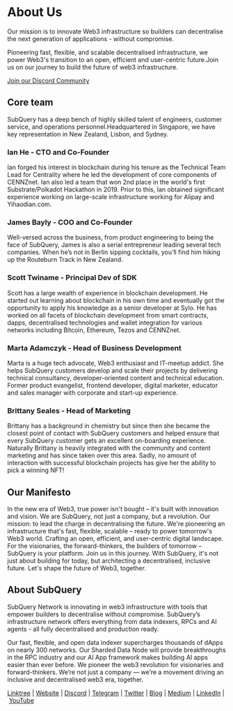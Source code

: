 # About Us

Our mission is to innovate Web3 infrastructure so builders can decentralise the next generation of applications - without compromise.

Pioneering fast, flexible, and scalable decentralised infrastructure, we power Web3's transition to an open, efficient and user-centric future.Join us on our journey to build the future of web3 infrastructure.

[Join our Discord Community](https://discord.com/invite/subquery)

## Core team

SubQuery has a deep bench of highly skilled talent of engineers, customer service, and operations personnel.Headquartered in Singapore, we have key representation in New Zealand, Lisbon, and Sydney.

### Ian He - CTO and Co-Founder

Ian forged his interest in blockchain during his tenure as the Technical Team Lead for Centrality where he led the development of core components of CENNZnet. Ian also led a team that won 2nd place in the world's first Substrate/Polkadot Hackathon in 2019. Prior to this, Ian obtained significant experience working on large-scale infrastructure working for Alipay and Yihaodian.com.

### James Bayly - COO and Co-Founder

Well-versed across the business, from product engineering to being the face of SubQuery, James is also a serial entrepreneur leading several tech companies. When he’s not in Berlin sipping cocktails, you’ll find him hiking up the Routeburn Track in New Zealand.

### Scott Twiname - Principal Dev of SDK

Scott has a large wealth of experience in blockchain development. He started out learning about blockchain in his own time and eventually got the opportunity to apply his knowledge as a senior developer at Sylo. He has worked on all facets of blockchain development from smart contracts, dapps, decentralised technologies and wallet integration for various networks including Bitcoin, Ethereum, Tezos and CENNZnet.

### Marta Adamczyk - Head of Business Development

Marta is a huge tech advocate, Web3 enthusiast and IT-meetup addict. She helps SubQuery customers develop and scale their projects by delivering technical consultancy, developer-oriented content and technical education. Former product evangelist, frontend developer, digital marketer, educator and sales manager with corporate and start-up experience.

### Brittany Seales - Head of Marketing

Brittany has a background in chemistry but since then she became the closest point of contact with SubQuery customers and helped ensure that every SubQuery customer gets an excellent on-boarding experience. Naturally Brittany is heavily integrated with the community and content marketing and has since taken over this area. Sadly, no amount of interaction with successful blockchain projects has give her the ability to pick a winning NFT!

## Our Manifesto

In the new era of Web3, true power isn't bought – it's built with innovation and vision.
We are SubQuery, not just a company, but a revolution. Our mission: to lead the charge in decentralising the future.
We're pioneering an infrastructure that's fast, flexible, scalable – ready to power tomorrow's Web3 world. Crafting an open, efficient, and user-centric digital landscape.
For the visionaries, the forward-thinkers, the builders of tomorrow – SubQuery is your platform.
Join us in this journey. With SubQuery, it's not just about building for today, but architecting a decentralised, inclusive future. Let's shape the future of Web3, together.

## About SubQuery

SubQuery Network is innovating in web3 infrastructure with tools that empower builders to decentralise without compromise. SubQuery’s infrastructure network offers everything from data indexers, RPCs and AI agents - all fully decentralised and production ready.

Our fast, flexible, and open data indexer supercharges thousands of dApps on nearly 300 networks. Our Sharded Data Node will provide breakthroughs in the RPC industry and our AI App framework makes building AI apps easier than ever before. We pioneer the web3 revolution for visionaries and forward-thinkers. We’re not just a company — we’re a movement driving an inclusive and decentralised web3 era, together.

[Linktree](https://linktr.ee/subquerynetwork) | [Website](https://subquery.network) | [Discord](https://discord.com/invite/subquery) | [Telegram](https://t.me/subquerynetworkcommunity) | [Twitter](https://twitter.com/subquerynetwork) | [Blog](https://blog.subquery.network/?lng=en) | [Medium](https://medium.com/@subquery) | [LinkedIn](https://www.linkedin.com/company/subquery) | [YouTube](https://www.youtube.com/c/SubQueryNetwork)